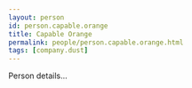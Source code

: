 ```yaml
---
layout: person
id: person.capable.orange
title: Capable Orange
permalink: people/person.capable.orange.html
tags: [company.dust]
---
```


Person details...